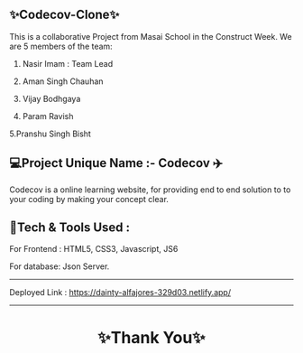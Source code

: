 ✨Codecov-Clone✨
---
This is a collaborative Project from Masai School in the Construct Week. We are 5 members of the team:

1. Nasir Imam : Team Lead

2. Aman Singh Chauhan

3. Vijay Bodhgaya

4. Param Ravish

5.Pranshu Singh Bisht

💻Project Unique Name :- Codecov ✈️
---
Codecov is a online learning website, for providing end to end solution to to your coding by making your concept clear.

💫Tech & Tools Used :
--- 

For Frontend : HTML5, CSS3, Javascript, JS6

For database: Json Server.
        
---
Deployed Link : https://dainty-alfajores-329d03.netlify.app/


----
<h1 align="center">✨Thank You✨</h1>
